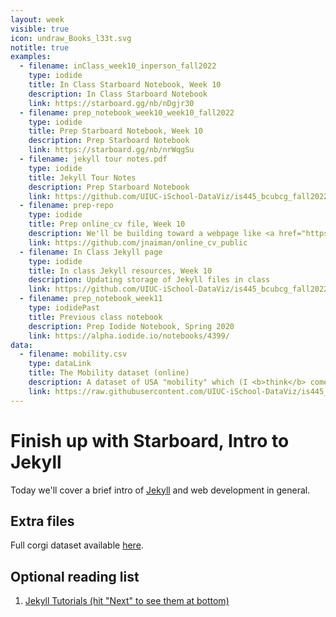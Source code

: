 ```yaml
---
layout: week
visible: true
icon: undraw_Books_l33t.svg
notitle: true
examples:
  - filename: inClass_week10_inperson_fall2022
    type: iodide
    title: In Class Starboard Notebook, Week 10
    description: In Class Starboard Notebook
    link: https://starboard.gg/nb/nDgjr30
  - filename: prep_notebook_week10_week10_fall2022
    type: iodide
    title: Prep Starboard Notebook, Week 10
    description: Prep Starboard Notebook
    link: https://starboard.gg/nb/nrWqgSu
  - filename: jekyll tour notes.pdf
    type: iodide
    title: Jekyll Tour Notes
    description: Prep Starboard Notebook
    link: https://github.com/UIUC-iSchool-DataViz/is445_bcubcg_fall2022/blob/main/week10/pdfs/jekyll%20tour%20notes.pdf
  - filename: prep-repo
    type: iodide
    title: Prep online_cv file, Week 10
    description: We'll be building toward a webpage like <a href="https://jnaiman.github.io/online_cv_public/">this</a> today using <a href="https://jekyllrb.com/">Jekyll</a>+<a href="https://altair-viz.github.io/index.html">Altair</a>. 
    link: https://github.com/jnaiman/online_cv_public
  - filename: In Class Jekyll page
    type: iodide
    title: In class Jekyll resources, Week 10
    description: Updating storage of Jekyll files in class
    link: https://github.com/UIUC-iSchool-DataViz/is445_bcubcg_fall2022/tree/master/week10/inClass
  - filename: prep_notebook_week11
    type: iodidePast
    title: Previous class notebook
    description: Prep Iodide Notebook, Spring 2020
    link: https://alpha.iodide.io/notebooks/4399/
data:
  - filename: mobility.csv
    type: dataLink
    title: The Mobility dataset (online)
    description: A dataset of USA "mobility" which (I <b>think</b> comes from a <a href="https://www.census.gov/library/working-papers/2018/adrm/CES-WP-18-40R.html">a large census study from 1989-2015</a>) and is collected in several places <a href="http://www.stat.cmu.edu/~cshalizi/uADA/15/hw/01/mobility.csv">including right here</a>.  Here "mobility" is refering to how easy it is for a person to move up in economic status (<a href="http://www.stat.cmu.edu/~cshalizi/uADA/15/hw/01/hw-01.pdf">more info can be found here</a>) based on factors like parental income, location, race, etc.
    link: https://raw.githubusercontent.com/UIUC-iSchool-DataViz/is445_bcubcg_fall2022/main/data/mobility.csv
---
```


# Finish up with Starboard, Intro to Jekyll

Today we'll cover a brief intro of [Jekyll](https://jekyllrb.com/) and web development in general.

 
## Extra files


Full corgi dataset available [here](corg/corgiData_countries_full_2020.json).



## Optional reading list

 1. <a href="https://jekyllrb.com/tutorials/home/">Jekyll Tutorials (hit "Next" to see them at bottom)</a>
